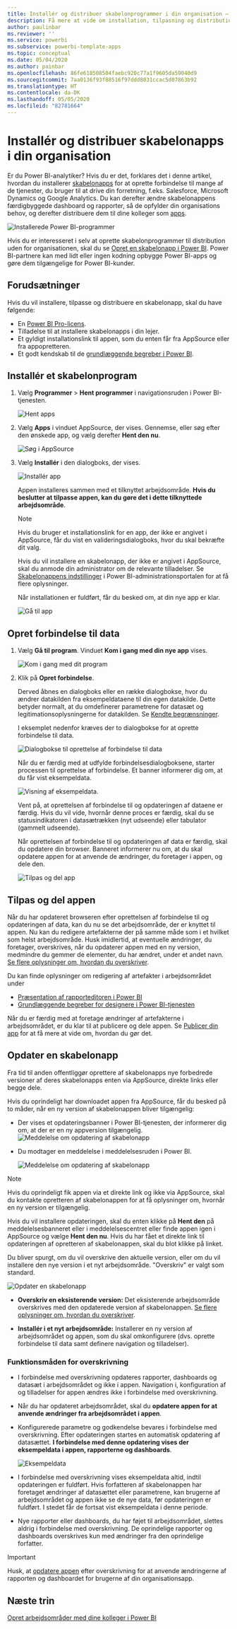 ```yaml
---
title: Installér og distribuer skabelonprogrammer i din organisation – Power BI
description: Få mere at vide om installation, tilpasning og distribution af skabelonprogrammer i din organisation i Power BI.
author: paulinbar
ms.reviewer: ''
ms.service: powerbi
ms.subservice: powerbi-template-apps
ms.topic: conceptual
ms.date: 05/04/2020
ms.author: painbar
ms.openlocfilehash: 86fe618508504faebc920c77a1f9605da59040d9
ms.sourcegitcommit: 7aa0136f93f88516f97ddd8031ccac5d07863b92
ms.translationtype: HT
ms.contentlocale: da-DK
ms.lasthandoff: 05/05/2020
ms.locfileid: "82781664"
---
```

# <a name="install-and-distribute-template-apps-in-your-organization"></a>Installér og distribuer skabelonapps i din organisation

Er du Power BI-analytiker? Hvis du er det, forklares det i denne artikel, hvordan du installerer [skabelonapps](service-template-apps-overview.md) for at oprette forbindelse til mange af de tjenester, du bruger til at drive din forretning, f.eks. Salesforce, Microsoft Dynamics og Google Analytics. Du kan derefter ændre skabelonappens færdigbyggede dashboard og rapporter, så de opfylder din organisations behov, og derefter distribuere dem til dine kolleger som [apps](consumer/end-user-apps.md). 

![Installerede Power BI-programmer](media/service-template-apps-install-distribute/power-bi-get-apps.png)

Hvis du er interesseret i selv at oprette skabelonprogrammer til distribution uden for organisationen, skal du se [Opret en skabelonapp i Power BI](service-template-apps-create.md). Power BI-partnere kan med lidt eller ingen kodning opbygge Power BI-apps og gøre dem tilgængelige for Power BI-kunder. 

## <a name="prerequisites"></a>Forudsætninger  

Hvis du vil installere, tilpasse og distribuere en skabelonapp, skal du have følgende: 

* En [Power BI Pro-licens](service-self-service-signup-for-power-bi.md).
* Tilladelse til at installere skabelonapps i din lejer.
* Et gyldigt installationslink til appen, som du enten får fra AppSource eller fra appopretteren.
* Et godt kendskab til de [grundlæggende begreber i Power BI](service-basic-concepts.md).

## <a name="install-a-template-app"></a>Installér et skabelonprogram

1. Vælg **Programmer** > **Hent programmer** i navigationsruden i Power BI-tjenesten.

    ![Hent apps](media/service-template-apps-install-distribute/power-bi-get-apps-arrow.png)

1. Vælg **Apps** i vinduet AppSource, der vises. Gennemse, eller søg efter den ønskede app, og vælg derefter **Hent den nu**.

    ![Søg i AppSource](media/service-template-apps-install-distribute/power-bi-appsource.png)

1. Vælg **Installér** i den dialogboks, der vises.

    ![Installér app](media/service-template-apps-install-distribute/power-install-dialog.png)
    
    Appen installeres sammen med et tilknyttet arbejdsområde. **Hvis du beslutter at tilpasse appen, kan du gøre det i dette tilknyttede arbejdsområde**.

    > [!NOTE]
    > Hvis du bruger et installationslink for en app, der ikke er angivet i AppSource, får du vist en valideringsdialogboks, hvor du skal bekræfte dit valg.
    >
    >Hvis du vil installere en skabelonapp, der ikke er angivet i AppSource, skal du anmode din administrator om de relevante tilladelser. Se [Skabelonappens indstillinger](service-admin-portal.md#template-apps-settings) i Power BI-administrationsportalen for at få flere oplysninger.

    Når installationen er fuldført, får du besked om, at din nye app er klar.

    ![Gå til app](media/service-template-apps-install-distribute/power-bi-go-to-app.png)

## <a name="connect-to-data"></a>Opret forbindelse til data

1. Vælg **Gå til program**. Vinduet **Kom i gang med din nye app** vises.

   ![Kom i gang med dit program](media/service-template-apps-install-distribute/power-bi-template-app-get-started.png)

1. Klik på **Opret forbindelse**.
    
    Derved åbnes en dialogboks eller en række dialogbokse, hvor du ændrer datakilden fra eksempeldataene til din egen datakilde. Dette betyder normalt, at du omdefinerer parametrene for datasæt og legitimationsoplysningerne for datakilden. Se [Kendte begrænsninger](service-template-apps-overview.md#known-limitations).
    
    I eksemplet nedenfor kræves der to dialogbokse for at oprette forbindelse til data.

   ![Dialogbokse til oprettelse af forbindelse til data](media/service-template-apps-install-distribute/power-bi-template-app-connect-to-data-dialogs.png)

    Når du er færdig med at udfylde forbindelsesdialogboksene, starter processen til oprettelse af forbindelse. Et banner informerer dig om, at du får vist eksempeldata.

    ![Visning af eksempeldata.](media/service-template-apps-install-distribute/power-bi-template-app-viewing-sample-data.png)

    Vent på, at oprettelsen af forbindelse til og opdateringen af dataene er færdig. Hvis du vil vide, hvornår denne proces er færdig, skal du se statusindikatoren i datasætrækken (nyt udseende) eller tabulator (gammelt udseende).

   Når oprettelsen af forbindelse til og opdateringen af data er færdig, skal du opdatere din browser. Banneret informerer nu om, at du skal opdatere appen for at anvende de ændringer, du foretager i appen, og dele den.

    ![Tilpas og del app](media/service-template-apps-install-distribute/power-bi-template-app-customize-share.png)

## <a name="customize-and-share-the-app"></a>Tilpas og del appen

Når du har opdateret browseren efter oprettelsen af forbindelse til og opdateringen af data, kan du nu se det arbejdsområde, der er knyttet til appen. Nu kan du redigere artefakterne der på samme måde som i et hvilket som helst arbejdsområde. Husk imidlertid, at eventuelle ændringer, du foretager, overskrives, når du opdaterer appen med en ny version, medmindre du gemmer de elementer, du har ændret, under et andet navn. [Se flere oplysninger om, hvordan du overskriver](#overwrite-behavior).

Du kan finde oplysninger om redigering af artefakter i arbejdsområdet under
* [Præsentation af rapporteditoren i Power BI](service-the-report-editor-take-a-tour.md)
* [Grundlæggende begreber for designere i Power BI-tjenesten](service-basic-concepts.md)

Når du er færdig med at foretage ændringer af artefakterne i arbejdsområdet, er du klar til at publicere og dele appen. Se [Publicer din app](service-create-distribute-apps.md#publish-your-app) for at få mere at vide om, hvordan du gør det.

## <a name="update-a-template-app"></a>Opdater en skabelonapp

Fra tid til anden offentliggør oprettere af skabelonapps nye forbedrede versioner af deres skabelonapps enten via AppSource, direkte links eller begge dele.

Hvis du oprindeligt har downloadet appen fra AppSource, får du besked på to måder, når en ny version af skabelonappen bliver tilgængelig:
* Der vises et opdateringsbanner i Power BI-tjenesten, der informerer dig om, at der er en ny appversion tilgængelig.
  ![Meddelelse om opdatering af skabelonapp](media/service-template-apps-install-distribute/power-bi-new-app-version-notification-banner.png)
* Du modtager en meddelelse i meddelelsesruden i Power BI.


  ![Meddelelse om opdatering af skabelonapp](media/service-template-apps-install-distribute/power-bi-new-app-version-notification-pane.png)

>[!NOTE]
>Hvis du oprindeligt fik appen via et direkte link og ikke via AppSource, skal du kontakte opretteren af skabelonappen for at få oplysninger om, hvornår en ny version er tilgængelig.

  Hvis du vil installere opdateringen, skal du enten klikke på **Hent den** på meddelelsesbanneret eller i meddelelsescentret eller finde appen igen i AppSource og vælge **Hent den nu**. Hvis du har fået et direkte link til opdateringen af opretteren af skabelonappen, skal du blot klikke på linket.
  
  Du bliver spurgt, om du vil overskrive den aktuelle version, eller om du vil installere den nye version i et nyt arbejdsområde. "Overskriv" er valgt som standard.

  ![Opdater en skabelonapp](media/service-template-apps-install-distribute/power-bi-update-app-overwrite.png)

- **Overskriv en eksisterende version:** Det eksisterende arbejdsområde overskrives med den opdaterede version af skabelonappen. [Se flere oplysninger om, hvordan du overskriver](#overwrite-behavior).

- **Installér i et nyt arbejdsområde:** Installerer en ny version af arbejdsområdet og appen, som du skal omkonfigurere (dvs. oprette forbindelse til data samt definere navigation og tilladelser).

### <a name="overwrite-behavior"></a>Funktionsmåden for overskrivning

* I forbindelse med overskrivning opdateres rapporter, dashboards og datasæt i arbejdsområdet og ikke i appen. Navigation i, konfiguration af og tilladelser for appen ændres ikke i forbindelse med overskrivning.
* Når du har opdateret arbejdsområdet, skal du **opdatere appen for at anvende ændringer fra arbejdsområdet i appen**.
* Konfigurerede parametre og godkendelse bevares i forbindelse med overskrivning. Efter opdateringen startes en automatisk opdatering af datasættet. **I forbindelse med denne opdatering vises der eksempeldata i appen, rapporterne og dashboards**.

  ![Eksempeldata](media/service-template-apps-install-distribute/power-bi-sample-data.png)

* I forbindelse med overskrivning vises eksempeldata altid, indtil opdateringen er fuldført. Hvis forfatteren af skabelonappen har foretaget ændringer af datasættet eller parametrene, kan brugerne af arbejdsområdet og appen ikke se de nye data, før opdateringen er fuldført. I stedet får de fortsat vist eksempeldata i denne periode.
* Nye rapporter eller dashboards, du har føjet til arbejdsområdet, slettes aldrig i forbindelse med overskrivning. De oprindelige rapporter og dashboards overskrives kun med ændringer fra den oprindelige forfatter.

>[!IMPORTANT]
>Husk, at [opdatere appen](#customize-and-share-the-app) efter overskrivning for at anvende ændringerne af rapporten og dashboardet for brugerne af din organisationsapp.

## <a name="next-steps"></a>Næste trin

[Opret arbejdsområder med dine kolleger i Power BI](service-create-workspaces.md)
